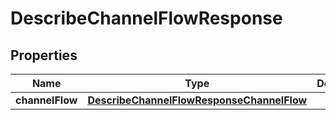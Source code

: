 

# DescribeChannelFlowResponse


## Properties

| Name | Type | Description | Notes |
|------------ | ------------- | ------------- | -------------|
|**channelFlow** | [**DescribeChannelFlowResponseChannelFlow**](DescribeChannelFlowResponseChannelFlow.md) |  |  [optional] |



